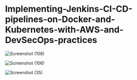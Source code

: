 # Implementing-Jenkins-CI-CD-pipelines-on-Docker-and-Kubernetes-with-AWS-and-DevSecOps-practices

![Screenshot (108)](https://github.com/user-attachments/assets/ec048aad-b974-4538-bd9c-ab3a6c2506c0)

![Screenshot (106)](https://github.com/user-attachments/assets/ed9d283a-ad18-4ec0-83a2-aab3b91abff6)

![Screenshot (35)](https://github.com/user-attachments/assets/a364be7e-bb44-41ea-b4b4-bcee63931049)
